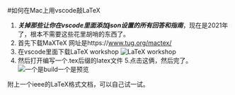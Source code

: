 #如何在Mac上用vscode敲LaTeX
1. ***关掉那些让你在vscode里面添加json设置的所有回答和指南***，现在是2021年了，根本不需要这些花里胡哨的东西了。
2. 首先下载MaXTeX 网址是https://www.tug.org/mactex/
3. 在vscode里面下载LaTeX workshop
![LaTeX workshop](https://user-images.githubusercontent.com/55370336/102499670-6b19a380-40b6-11eb-8dc6-aa225a6a8cb5.png)
4. 然后打开编写一个.tex后缀的latex文件
5.点击这俩，然后完了。
![一个是build一个是预览](https://user-images.githubusercontent.com/55370336/102499676-6ce36700-40b6-11eb-9a1c-35155f9bb811.png)


附上一个ieee的LaTeX格式文档，可以自己试一试。

